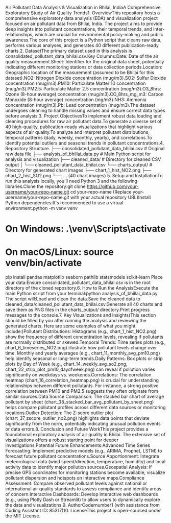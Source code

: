 Air Pollutant Data Analysis & Visualization in Bhilai, IndiaA Comprehensive Exploratory Study of Air Quality Trends1. OverviewThis repository hosts a comprehensive exploratory data analysis (EDA) and visualization project focused on air pollutant data from Bhilai, India. The project aims to provide deep insights into pollutant concentrations, their temporal trends, and inter-relationships, which are crucial for environmental policy-making and public awareness.The core of this project is a Python script that cleans raw data, performs various analyses, and generates 40 different publication-ready charts.2. DatasetThe primary dataset used in this analysis is consolidated_pollutant_data_bhilai.csv.Key Columns:Date: Date of the air quality measurement.Sheet: Identifier for the original data sheet, potentially indicating different monitoring stations or data collection periods.Location: Geographic location of the measurement (assumed to be Bhilai for this dataset).NO2: Nitrogen Dioxide concentration (mug/m3).SO2: Sulfur Dioxide concentration (mug/m3).PM10: Particulate Matter 10 concentration (mug/m3).PM2.5: Particulate Matter 2.5 concentration (mug/m3).O3_8hrs: Ozone (8-hour average) concentration (mug/m3).CO_8hrs_mg_m3: Carbon Monoxide (8-hour average) concentration (mg/m3).NH3: Ammonia concentration (mug/m3).Pb: Lead concentration (mug/m3).The dataset undergoes cleaning to handle missing values and ensure correct data types before analysis.3. Project ObjectivesTo implement robust data loading and cleaning procedures for raw air pollutant data.To generate a diverse set of 40 high-quality, publication-ready visualizations that highlight various aspects of air quality.To analyze and interpret pollutant distributions, temporal patterns (daily, weekly, monthly, yearly), and correlations.To identify potential outliers and seasonal trends in pollutant concentrations.4. Repository Structure.
├── consolidated_pollutant_data_bhilai.csv  # Original raw data file
├── analysis_of_bhillai_data.py             # Main Python script for analysis and visualization
├── cleaned_data/                           # Directory for cleaned CSV output
│   └── cleaned_pollutant_data_bhilai.csv
└── charts_output/                          # Directory for generated chart images
    ├── chart_1_hist_NO2.png
    ├── chart_2_hist_SO2.png
    └── ... (40 chart images)
5. Setup and InstallationTo run this analysis locally, you'll need Python 3 and the following libraries.Clone the repository:git clone https://github.com/your-username/your-repo-name.git
cd your-repo-name
(Replace your-username/your-repo-name.git with your actual repository URL)Install Python dependencies:It's recommended to use a virtual environment.python -m venv venv
# On Windows: .\venv\Scripts\activate
# On macOS/Linux: source venv/bin/activate
pip install pandas matplotlib seaborn pathlib statsmodels scikit-learn
Place your data:Ensure consolidated_pollutant_data_bhilai.csv is in the root directory of the cloned repository.6. How to Run the AnalysisExecute the main Python script from your terminal:python analysis_of_bhillai_data.py
The script will:Load and clean the data.Save the cleaned data to cleaned_data/cleaned_pollutant_data_bhilai.csv.Generate all 40 charts and save them as PNG files in the charts_output/ directory.Print progress messages to the console.7. Key Visualizations and Insights(This section should be filled by you after running the analysis and reviewing the generated charts. Here are some examples of what you might include:)Pollutant Distributions: Histograms (e.g., chart_1_hist_NO2.png) show the frequency of different concentration levels, revealing if pollutants are normally distributed or skewed.Temporal Trends: Time series plots (e.g., chart_6_timeseries_NO2.png) illustrate how pollutant levels change over time. Monthly and yearly averages (e.g., chart_11_monthly_avg_pm10.png) help identify seasonal or long-term trends.Daily Patterns: Box plots or strip plots by Day of Week (e.g., chart_14_weekly_avg_so2.png, chart_22_strip_plot_pm10_dayofweek.png) can reveal if pollution varies significantly on weekdays vs. weekends.Correlations: The correlation heatmap (chart_16_correlation_heatmap.png) is crucial for understanding relationships between different pollutants. For instance, a strong positive correlation between PM10 and PM2.5 suggests they often originate from similar sources.Data Source Comparison: The stacked bar chart of average pollutant by sheet (chart_38_stacked_bar_avg_pollutant_by_sheet.png) helps compare pollutant profiles across different data sources or monitoring locations.Outlier Detection: The Z-score outlier plot (chart_37_zscore_outlier_no2.png) highlights data points that deviate significantly from the norm, potentially indicating unusual pollution events or data errors.8. Conclusion and Future WorkThis project provides a foundational exploratory analysis of air quality in Bhilai. The extensive set of visualizations offers a robust starting point for deeper investigations.Potential Future Enhancements:Advanced Time Series Forecasting: Implement predictive models (e.g., ARIMA, Prophet, LSTM) to forecast future pollutant concentrations.Source Apportionment: Integrate meteorological data (wind speed/direction, temperature, humidity) and local activity data to identify major pollution sources.Geospatial Analysis: If precise GPS coordinates for monitoring stations become available, visualize pollutant dispersion and hotspots on interactive maps.Compliance Assessment: Compare observed pollutant levels against national or international air quality standards to assess compliance and identify areas of concern.Interactive Dashboards: Develop interactive web dashboards (e.g., using Plotly Dash or Streamlit) to allow users to dynamically explore the data and visualizations.9. AuthorCodernumber1 (with assistance from Coding Assistant ID: 85317)10. LicenseThis project is open-sourced under the MIT License.
